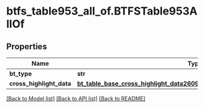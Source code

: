 # btfs_table953_all_of.BTFSTable953AllOf

## Properties
Name | Type | Description | Notes
------------ | ------------- | ------------- | -------------
**bt_type** | **str** |  | [optional] 
**cross_highlight_data** | [**bt_table_base_cross_highlight_data2609.BTTableBaseCrossHighlightData2609**](BTTableBaseCrossHighlightData2609.md) |  | [optional] 

[[Back to Model list]](../README.md#documentation-for-models) [[Back to API list]](../README.md#documentation-for-api-endpoints) [[Back to README]](../README.md)


